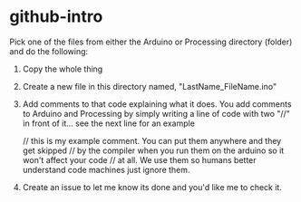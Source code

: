 # github-intro

Pick one of the files from either the Arduino or Processing directory (folder) and do the following:


1.  Copy the whole thing
2.  Create a new file in this directory named, "LastName_FileName.ino"
3.  Add comments to that code explaining what it does.  You add comments to Arduino and Processing by simply 
    writing a line of code with two "//" in front of it... see the next line for an example
    
    // this is my example comment.  You can put them anywhere and they get skipped
    // by the compiler when you run them on the arduino so it won't affect your code
    // at all.  We use them so humans better understand code machines just ignore them.

4.  Create an issue to let me know its done and you'd like me to check it.
